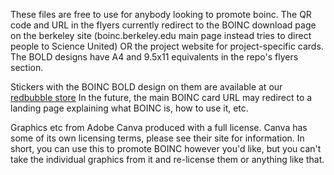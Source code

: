 These files are free to use for anybody looking to promote boinc. The QR code and URL in the flyers currently redirect to the BOINC download page on the berkeley site (boinc.berkeley.edu main page instead tries to direct people to Science United) OR the project website for project-specific cards. The BOLD designs have A4 and 9.5x11 equivalents in the repo's flyers section.

Stickers with the BOINC BOLD design on them are available at our [redbubble store](https://www.redbubble.com/shop/ap/152119682)
In the future, the main BOINC card URL may redirect to a landing page explaining what BOINC is, how to use it, etc. 

Graphics etc from Adobe Canva produced with a full license. Canva has some of its own licensing terms, please see their site for information. In short, you can use this to promote BOINC however you'd like, but you can't take the individual graphics from it and re-license them or anything like that.
